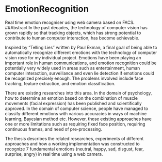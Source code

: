 EmotionRecognition
==================

Real time emotion recogniser using web camera based on FACS.
##Abstract
In the past decades, the technology of computer vision has grown rapidly so that tracking objects, which has strong potential to contribute to human computer interaction, has become achievable.

Inspired by “Telling Lies” written by Paul Ekman, a final goal of being able to automatically recognize different emotions with the technology of computer vision rose for my individual project. Emotions have been playing an important role in human communications, and emotion recognition could be potentially very widely used in areas such as entertainment, human computer interaction, surveillance and even lie detection if emotions could be recognized precisely enough. The problems involved include face tracking, feature extraction, and emotion classification.

There are existing researches into this area. In the domain of psychology, how to determine an emotion based on the combination of muscle movements (facial expression) has been published and scientifically approved. In the domain of computer science, people have managed to classify different emotions with various accuracies in ways of machine learning, Bayesian method etc. However, those existing approaches have one or more limitations such as requiring fixed face position, requiring continuous frames, and need of pre-processing.

The thesis describes the related researches, experiments of different approaches and how a working implementation was constructed to recognize 7 fundamental emotions (neutral, happy, sad, disgust, fear, surprise, angry) in real time using a web camera.
